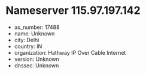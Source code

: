 # Nameserver 115.97.197.142

* as_number: 17488
* name: Unknown
* city: Delhi
* country: IN
* organization: Hathway IP Over Cable Internet
* version: Unknown
* dnssec: Unknown

